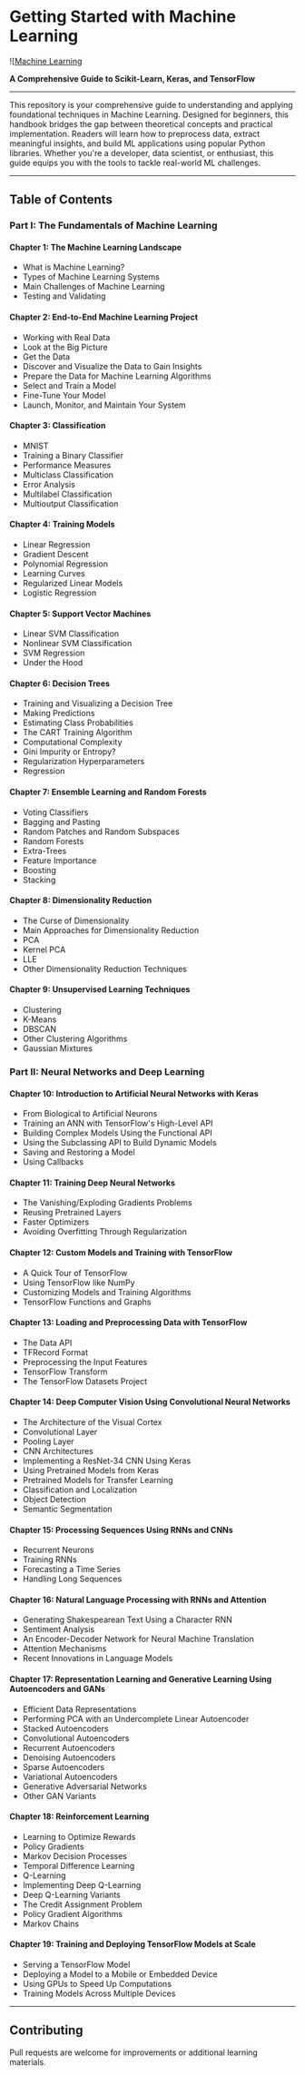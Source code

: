 # Getting Started with Machine Learning

![[Machine Learning](https://github.com/hnnnayy/DeepLearning/blob/main/cover.jpg](https://github.com/hnnayy/DeepLearning/blob/main/week8-16/cover.jpg))

**A Comprehensive Guide to Scikit-Learn, Keras, and TensorFlow**

---

This repository is your comprehensive guide to understanding and applying foundational techniques in Machine Learning. Designed for beginners, this handbook bridges the gap between theoretical concepts and practical implementation. Readers will learn how to preprocess data, extract meaningful insights, and build ML applications using popular Python libraries. Whether you're a developer, data scientist, or enthusiast, this guide equips you with the tools to tackle real-world ML challenges.

---

## Table of Contents

### Part I: The Fundamentals of Machine Learning

#### Chapter 1: The Machine Learning Landscape
- What is Machine Learning?
- Types of Machine Learning Systems
- Main Challenges of Machine Learning
- Testing and Validating

#### Chapter 2: End-to-End Machine Learning Project
- Working with Real Data
- Look at the Big Picture
- Get the Data
- Discover and Visualize the Data to Gain Insights
- Prepare the Data for Machine Learning Algorithms
- Select and Train a Model
- Fine-Tune Your Model
- Launch, Monitor, and Maintain Your System

#### Chapter 3: Classification
- MNIST
- Training a Binary Classifier
- Performance Measures
- Multiclass Classification
- Error Analysis
- Multilabel Classification
- Multioutput Classification

#### Chapter 4: Training Models
- Linear Regression
- Gradient Descent
- Polynomial Regression
- Learning Curves
- Regularized Linear Models
- Logistic Regression

#### Chapter 5: Support Vector Machines
- Linear SVM Classification
- Nonlinear SVM Classification
- SVM Regression
- Under the Hood

#### Chapter 6: Decision Trees
- Training and Visualizing a Decision Tree
- Making Predictions
- Estimating Class Probabilities
- The CART Training Algorithm
- Computational Complexity
- Gini Impurity or Entropy?
- Regularization Hyperparameters
- Regression

#### Chapter 7: Ensemble Learning and Random Forests
- Voting Classifiers
- Bagging and Pasting
- Random Patches and Random Subspaces
- Random Forests
- Extra-Trees
- Feature Importance
- Boosting
- Stacking

#### Chapter 8: Dimensionality Reduction
- The Curse of Dimensionality
- Main Approaches for Dimensionality Reduction
- PCA
- Kernel PCA
- LLE
- Other Dimensionality Reduction Techniques

#### Chapter 9: Unsupervised Learning Techniques
- Clustering
- K-Means
- DBSCAN
- Other Clustering Algorithms
- Gaussian Mixtures

### Part II: Neural Networks and Deep Learning

#### Chapter 10: Introduction to Artificial Neural Networks with Keras
- From Biological to Artificial Neurons
- Training an ANN with TensorFlow's High-Level API
- Building Complex Models Using the Functional API
- Using the Subclassing API to Build Dynamic Models
- Saving and Restoring a Model
- Using Callbacks

#### Chapter 11: Training Deep Neural Networks
- The Vanishing/Exploding Gradients Problems
- Reusing Pretrained Layers
- Faster Optimizers
- Avoiding Overfitting Through Regularization

#### Chapter 12: Custom Models and Training with TensorFlow
- A Quick Tour of TensorFlow
- Using TensorFlow like NumPy
- Customizing Models and Training Algorithms
- TensorFlow Functions and Graphs

#### Chapter 13: Loading and Preprocessing Data with TensorFlow
- The Data API
- TFRecord Format
- Preprocessing the Input Features
- TensorFlow Transform
- The TensorFlow Datasets Project

#### Chapter 14: Deep Computer Vision Using Convolutional Neural Networks
- The Architecture of the Visual Cortex
- Convolutional Layer
- Pooling Layer
- CNN Architectures
- Implementing a ResNet-34 CNN Using Keras
- Using Pretrained Models from Keras
- Pretrained Models for Transfer Learning
- Classification and Localization
- Object Detection
- Semantic Segmentation

#### Chapter 15: Processing Sequences Using RNNs and CNNs
- Recurrent Neurons
- Training RNNs
- Forecasting a Time Series
- Handling Long Sequences

#### Chapter 16: Natural Language Processing with RNNs and Attention
- Generating Shakespearean Text Using a Character RNN
- Sentiment Analysis
- An Encoder-Decoder Network for Neural Machine Translation
- Attention Mechanisms
- Recent Innovations in Language Models

#### Chapter 17: Representation Learning and Generative Learning Using Autoencoders and GANs
- Efficient Data Representations
- Performing PCA with an Undercomplete Linear Autoencoder
- Stacked Autoencoders
- Convolutional Autoencoders
- Recurrent Autoencoders
- Denoising Autoencoders
- Sparse Autoencoders
- Variational Autoencoders
- Generative Adversarial Networks
- Other GAN Variants

#### Chapter 18: Reinforcement Learning
- Learning to Optimize Rewards
- Policy Gradients
- Markov Decision Processes
- Temporal Difference Learning
- Q-Learning
- Implementing Deep Q-Learning
- Deep Q-Learning Variants
- The Credit Assignment Problem
- Policy Gradient Algorithms
- Markov Chains

#### Chapter 19: Training and Deploying TensorFlow Models at Scale
- Serving a TensorFlow Model
- Deploying a Model to a Mobile or Embedded Device
- Using GPUs to Speed Up Computations
- Training Models Across Multiple Devices

---


## Contributing
Pull requests are welcome for improvements or additional learning materials.
